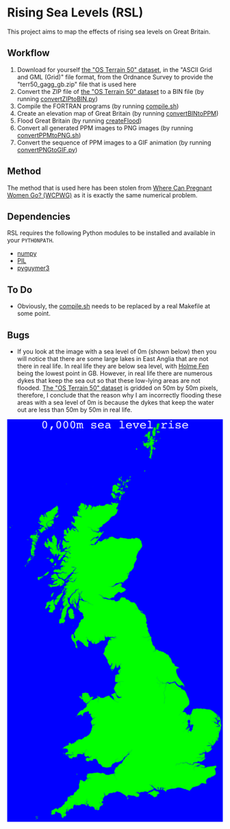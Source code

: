 # Rising Sea Levels (RSL)

This project aims to map the effects of rising sea levels on Great Britain.

## Workflow

1. Download for yourself [the "OS Terrain 50" dataset](https://www.ordnancesurvey.co.uk/business-and-government/products/terrain-50.html), in the "ASCII Grid and GML (Grid)" file format, from the Ordnance Survey to provide the "terr50_gagg_gb.zip" file that is used here
2. Convert the ZIP file of [the "OS Terrain 50" dataset](https://www.ordnancesurvey.co.uk/business-and-government/products/terrain-50.html) to a BIN file (by running [convertZIPtoBIN.py](convertZIPtoBIN.py))
3. Compile the FORTRAN programs (by running [compile.sh](compile.sh))
4. Create an elevation map of Great Britain (by running [convertBINtoPPM](convertBINtoPPM.F90))
5. Flood Great Britain (by running [createFlood](createFlood.F90))
6. Convert all generated PPM images to PNG images (by running [convertPPMtoPNG.sh](convertPPMtoPNG.sh))
7. Convert the sequence of PPM images to a GIF animation (by running [convertPNGtoGIF.py](convertPNGtoGIF.py))

## Method

The method that is used here has been stolen from [Where Can Pregnant Women Go? (WCPWG)](https://github.com/Guymer/wcpwg) as it is exactly the same numerical problem.

## Dependencies

RSL requires the following Python modules to be installed and available in your `PYTHONPATH`.

* [numpy](https://pypi.org/project/numpy)
* [PIL](https://pypi.org/project/Pillow)
* [pyguymer3](https://github.com/Guymer/PyGuymer3)

## To Do

* Obviously, the [compile.sh](compile.sh) needs to be replaced by a real Makefile at some point.

## Bugs

* If you look at the image with a sea level of 0m (shown below) then you will notice that there are some large lakes in East Anglia that are not there in real life. In real life they are below sea level, with [Holme Fen](https://en.wikipedia.org/wiki/Holme_Fen) being the lowest point in GB. However, in real life there are numerous dykes that keep the sea out so that these low-lying areas are not flooded. [The "OS Terrain 50" dataset](https://www.ordnancesurvey.co.uk/business-and-government/products/terrain-50.html) is gridded on 50m by 50m pixels, therefore, I conclude that the reason why I am incorrectly flooding these areas with a sea level of 0m is because the dykes that keep the water out are less than 50m by 50m in real life.

![GB with a sea level of 0m](bug.png)
